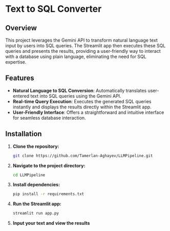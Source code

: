 # Text to SQL Converter

## Overview

This project leverages the Gemini API to transform natural language text input by users into SQL queries. The Streamlit app then executes these SQL queries and presents the results, providing a user-friendly way to interact with a database using plain language, eliminating the need for SQL expertise.

## Features

- **Natural Language to SQL Conversion**: Automatically translates user-entered text into SQL queries using the Gemini API.
- **Real-time Query Execution**: Executes the generated SQL queries instantly and displays the results directly within the Streamlit app.
- **User-Friendly Interface**: Offers a straightforward and intuitive interface for seamless database interaction.

## Installation

1. **Clone the repository:**
   ```bash
   git clone https://github.com/Tamerlan-Aghayev/LLMPipeline.git
   ```

2. **Navigate to the project directory:**
   ```bash
   cd LLMPipeline 
   ```

3. **Install dependencies:**
   ```bash
   pip install -r requirements.txt
   ```

4. **Run the Streamlit app:**
   ```bash
   streamlit run app.py
   ```

5. **Input your text and view the results**

